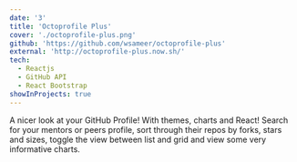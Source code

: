 ```yaml
---
date: '3'
title: 'Octoprofile Plus'
cover: './octoprofile-plus.png'
github: 'https://github.com/wsameer/octoprofile-plus'
external: 'http://octoprofile-plus.now.sh/'
tech:
  - Reactjs
  - GitHub API
  - React Bootstrap
showInProjects: true
---
```


A nicer look at your GitHub Profile! With themes, charts and React! Search for your mentors or peers profile, sort through their repos by forks, stars and sizes, toggle the view between list and grid and view some very informative charts.